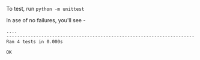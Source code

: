To test, run 
```python -m unittest```

In ase of no failures, you'll see - 

```
....
----------------------------------------------------------------------
Ran 4 tests in 0.000s

OK
```

